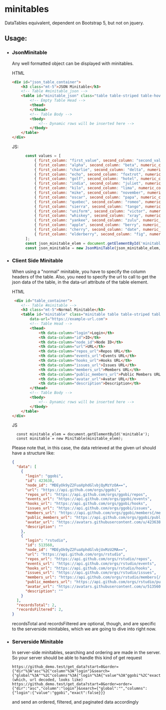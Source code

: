 # minitables
DataTables equivalent, dependent on Bootstrap 5, but not on jquery.

## Usage:
- ### JsonMinitable
  Any well formatted object can be displayed with minitables.
  
  HTML
  ```html
  <div id="json_table_container">
      <h3 class="mt-5">JSON Minitable</h3>
      <!-- Table #minitable_json -->
      <table id="minitable_json" class="table table-striped table-hover">
          <!-- Empty Table Head -->
          <thead>
          </thead>
          <!-- Table Body -->
          <tbody>
              <!-- Dynamic rows will be inserted here -->
          </tbody>
      </table>
  </div>
  ```

  JS: 
  ```javascript
        const values = [
            { first_column: "first_value", second_column: "second_value", numeric_column: 23 },
            { first_column: "alpha", second_column: "beta", numeric_column: 1 },
            { first_column: "charlie", second_column: "delta", numeric_column: 2 },
            { first_column: "echo", second_column: "foxtrot", numeric_column: 3 },
            { first_column: "golf", second_column: "hotel", numeric_column: 4 },
            { first_column: "india", second_column: "juliet", numeric_column: 5 },
            { first_column: "kilo", second_column: "lima", numeric_column: 6 },
            { first_column: "mike", second_column: "november", numeric_column: 7 },
            { first_column: "oscar", second_column: "papa", numeric_column: 8 },
            { first_column: "quebec", second_column: "romeo", numeric_column: 9 },
            { first_column: "sierra", second_column: "tango", numeric_column: 10 },
            { first_column: "uniform", second_column: "victor", numeric_column: 11 },
            { first_column: "whiskey", second_column: "xray", numeric_column: 12 },
            { first_column: "yankee", second_column: "zulu", numeric_column: 13 },
            { first_column: "apple", second_column: "berry", numeric_column: 14 },
            { first_column: "cherry", second_column: "date", numeric_column: 15 },
            { first_column: "elderberry", second_column: "fig", numeric_column: 16 },
        ];
        const json_minitable_elem = document.getElementById('minitable_json');
        const json_minitable = new JsonMiniTable(json_minitable_elem, values);
  ```

- ### Client Side Minitable
  When using a "normal" minitable, you have to specify the column headers of the table. Also, you need to specify the url to call to get the json data of the table, in the data-url attribute of the table element.

  HTML
  ```html
   <div id="table_container">
      <!-- Table #minitable -->
      <h3 class="mt-5">Normal Minitable</h3>
      <table id="minitable" class="minitable table table-striped table-hover"
          data-url="https://example-url.com">
          <!-- Table Head -->
          <thead>
              <th data-column="login">Login</th>
              <th data-column="id">ID</th>
              <th data-column="node_id">Node ID</th>
              <th data-column="url">URL</th>
              <th data-column="repos_url">Repos URL</th>
              <th data-column="events_url">Events URL</th>
              <th data-column="hooks_url">Hooks URL</th>
              <th data-column="issues_url">Issues URL</th>
              <th data-column="members_url">Members URL</th>
              <th data-column="public_members_url">Public Members URL</th>
              <th data-column="avatar_url">Avatar URL</th>
              <th data-column="description">Description</th>
          </thead>
          <!-- Table Body -->
          <tbody>
              <!-- Dynamic rows will be inserted here -->
          </tbody>
      </table>
  </div>
  ```
  JS
  ```
    const minitable_elem = document.getElementById('minitable');
    const minitable = new MiniTable(minitable_elem);
  ```

  Please note that, in this case, the data retrieved at the given url should have a structure like:

  ```JSON
  {
    "data": [
      {
        "login": "ggobi",
        "id": 423638,
        "node_id": "MDEyOk9yZ2FuaXphdGlvbjQyMzYzOA==",
        "url": "https://api.github.com/orgs/ggobi",
        "repos_url": "https://api.github.com/orgs/ggobi/repos",
        "events_url": "https://api.github.com/orgs/ggobi/events",
        "hooks_url": "https://api.github.com/orgs/ggobi/hooks",
        "issues_url": "https://api.github.com/orgs/ggobi/issues",
        "members_url": "https://api.github.com/orgs/ggobi/members{/member}",
        "public_members_url": "https://api.github.com/orgs/ggobi/public_members{/member}",
        "avatar_url": "https://avatars.githubusercontent.com/u/423638?v=4",
        "description": ""
      },
      {
        "login": "rstudio",
        "id": 513560,
        "node_id": "MDEyOk9yZ2FuaXphdGlvbjUxMzU2MA==",
        "url": "https://api.github.com/orgs/rstudio",
        "repos_url": "https://api.github.com/orgs/rstudio/repos",
        "events_url": "https://api.github.com/orgs/rstudio/events",
        "hooks_url": "https://api.github.com/orgs/rstudio/hooks",
        "issues_url": "https://api.github.com/orgs/rstudio/issues",
        "members_url": "https://api.github.com/orgs/rstudio/members{/member}",
        "public_members_url": "https://api.github.com/orgs/rstudio/public_members{/member}",
        "avatar_url": "https://avatars.githubusercontent.com/u/513560?v=4",
        "description": ""
      }
    ],
    "recordsTotal": 2,
    "recordsFiltered": 2,
  }
  ```
  recordsTotal and recordsFiltered are optional, though, and are specific to the serverside minitables, which we are going to dive into right now.

  
- ### Serverside Minitable
  In server-side minitables, searching and ordering are made in the server. So your server should be able to handle this kind of get request
  ```
  https://github_demo.test/get_data?start=0&order={"dir"%3A"asc"%2C"column"%3A"login"}&search={"global"%3A""%2C"columns"%3A{"login"%3A{"value"%3A"ggobi"%2C"exact"%3Afalse}}}
  (which, url decoded, looks like)
  https://github_demo.test/get_data?start=0&order=order={"dir":"asc","column":"login"}&search={"global":"","columns":{"login":{"value":"ggobi","exact":false}}}
  ```
  and send an ordered, filtered, and paginated data accordingly
